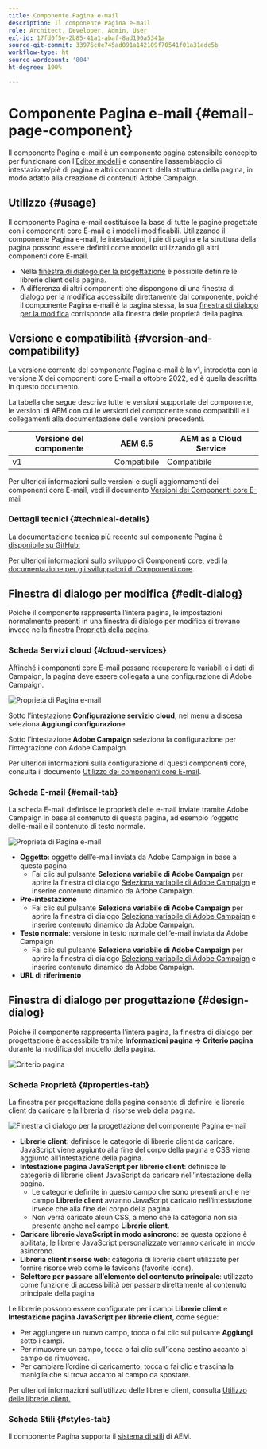 ```yaml
---
title: Componente Pagina e-mail
description: Il componente Pagina e-mail
role: Architect, Developer, Admin, User
exl-id: 17fd0f5e-2b85-41a1-abaf-8ad190a5341a
source-git-commit: 33976c0e745ad091a142109f70541f01a31edc5b
workflow-type: ht
source-wordcount: '804'
ht-degree: 100%

---
```



# Componente Pagina e-mail {#email-page-component}

Il componente Pagina e-mail è un componente pagina estensibile concepito per funzionare con l’[Editor modelli](https://experienceleague.adobe.com/docs/experience-manager-cloud-service/sites/authoring/features/templates.html?lang=it) e consentire l’assemblaggio di intestazione/piè di pagina e altri componenti della struttura della pagina, in modo adatto alla creazione di contenuti Adobe Campaign.

## Utilizzo {#usage}

Il componente Pagina e-mail costituisce la base di tutte le pagine progettate con i componenti core E-mail e i modelli modificabili. Utilizzando il componente Pagina e-mail, le intestazioni, i piè di pagina e la struttura della pagina possono essere definiti come modello utilizzando gli altri componenti core E-mail.

* Nella [finestra di dialogo per la progettazione](#design-dialog) è possibile definire le librerie client della pagina.
* A differenza di altri componenti che dispongono di una finestra di dialogo per la modifica accessibile direttamente dal componente, poiché il componente Pagina e-mail è la pagina stessa, la sua [finestra di dialogo per la modifica](#edit-dialog) corrisponde alla finestra delle proprietà della pagina.

## Versione e compatibilità {#version-and-compatibility}

La versione corrente del componente Pagina e-mail è la v1, introdotta con la versione X dei componenti core E-mail a ottobre 2022, ed è quella descritta in questo documento.

La tabella che segue descrive tutte le versioni supportate del componente, le versioni di AEM con cui le versioni del componente sono compatibili e i collegamenti alla documentazione delle versioni precedenti.

| Versione del componente | AEM 6.5 | AEM as a Cloud Service |
|---|---|---|
| v1 | Compatibile | Compatibile |

Per ulteriori informazioni sulle versioni e sugli aggiornamenti dei componenti core E-mail, vedi il documento [Versioni dei Componenti core E-mail](/help/email/versions.md)

### Dettagli tecnici {#technical-details}

La documentazione tecnica più recente sul componente Pagina [è disponibile su GitHub.](https://adobe.com/go/aem_cmp_tech_email_page_v1)

Per ulteriori informazioni sullo sviluppo di Componenti core, vedi la [documentazione per gli sviluppatori di Componenti core](/help/developing/overview.md).

## Finestra di dialogo per modifica {#edit-dialog}

Poiché il componente rappresenta l’intera pagina, le impostazioni normalmente presenti in una finestra di dialogo per modifica si trovano invece nella finestra [Proprietà della pagina](https://experienceleague.adobe.com/docs/experience-manager-cloud-service/sites/authoring/fundamentals/page-properties.html?lang=it).

### Scheda Servizi cloud {#cloud-services}

Affinché i componenti core E-mail possano recuperare le variabili e i dati di Campaign, la pagina deve essere collegata a una configurazione di Adobe Campaign.

![Proprietà di Pagina e-mail](/help/email/assets/email-page-properties.png)

Sotto l’intestazione **Configurazione servizio cloud**, nel menu a discesa seleziona **Aggiungi configurazione**.

Sotto l’intestazione **Adobe Campaign** seleziona la configurazione per l’integrazione con Adobe Campaign.

Per ulteriori informazioni sulla configurazione di questi componenti core, consulta il documento [Utilizzo dei componenti core E-mail](/help/email/using.md).

### Scheda E-mail {#email-tab}

La scheda E-mail definisce le proprietà delle e-mail inviate tramite Adobe Campaign in base al contenuto di questa pagina, ad esempio l’oggetto dell’e-mail e il contenuto di testo normale.

![Proprietà di Pagina e-mail](/help/email/assets/email-page-properties-email.png)

* **Oggetto**: oggetto dell’e-mail inviata da Adobe Campaign in base a questa pagina
   * Fai clic sul pulsante **Seleziona variabile di Adobe Campaign** per aprire la finestra di dialogo [Seleziona variabile di Adobe Campaign](/help/email/campaign-variables.md) e inserire contenuto dinamico da Adobe Campaign.
* **Pre-intestazione**
   * Fai clic sul pulsante **Seleziona variabile di Adobe Campaign** per aprire la finestra di dialogo [Seleziona variabile di Adobe Campaign](/help/email/campaign-variables.md) e inserire contenuto dinamico da Adobe Campaign.
* **Testo normale**: versione in testo normale dell’e-mail inviata da Adobe Campaign
   * Fai clic sul pulsante **Seleziona variabile di Adobe Campaign** per aprire la finestra di dialogo [Seleziona variabile di Adobe Campaign](/help/email/campaign-variables.md) e inserire contenuto dinamico da Adobe Campaign.
* **URL di riferimento**

## Finestra di dialogo per progettazione {#design-dialog}

Poiché il componente rappresenta l’intera pagina, la finestra di dialogo per progettazione è accessibile tramite **Informazioni pagina -> Criterio pagina** durante la modifica del modello della pagina.

![Criterio pagina](/help/assets/page-policy.png)

### Scheda Proprietà {#properties-tab}

La finestra per progettazione della pagina consente di definire le librerie client da caricare e la libreria di risorse web della pagina.

![Finestra di dialogo per la progettazione del componente Pagina e-mail](/help/email/assets/email-page-design.png)

* **Librerie client**: definisce le categorie di librerie client da caricare. JavaScript viene aggiunto alla fine del corpo della pagina e CSS viene aggiunto all’intestazione della pagina.
* **Intestazione pagina JavaScript per librerie client**: definisce le categorie di librerie client JavaScript da caricare nell’intestazione della pagina.
   * Le categorie definite in questo campo che sono presenti anche nel campo **Librerie client** avranno JavaScript caricato nell’intestazione invece che alla fine del corpo della pagina.
   * Non verrà caricato alcun CSS, a meno che la categoria non sia presente anche nel campo **Librerie client**.
* **Caricare librerie JavaScript in modo asincrono**: se questa opzione è abilitata, le librerie JavaScript personalizzate verranno caricate in modo asincrono.
* **Libreria client risorse web**: categoria di librerie client utilizzate per fornire risorse web come le favicons (favorite icons).
* **Selettore per passare all’elemento del contenuto principale**: utilizzato come funzione di accessibilità per passare direttamente al contenuto principale della pagina

Le librerie possono essere configurate per i campi **Librerie client** e **Intestazione pagina JavaScript per librerie client**, come segue:

* Per aggiungere un nuovo campo, tocca o fai clic sul pulsante **Aggiungi** sotto i campi.
* Per rimuovere un campo, tocca o fai clic sull’icona cestino accanto al campo da rimuovere.
* Per cambiare l’ordine di caricamento, tocca o fai clic e trascina la maniglia che si trova accanto al campo da spostare.

Per ulteriori informazioni sull’utilizzo delle librerie client, consulta [Utilizzo delle librerie client.](https://helpx.adobe.com/it/experience-manager/6-5/sites/developing/using/clientlibs.html)

### Scheda Stili {#styles-tab}

Il componente Pagina supporta il [sistema di stili](/help/get-started/authoring.md#component-styling) di AEM.
